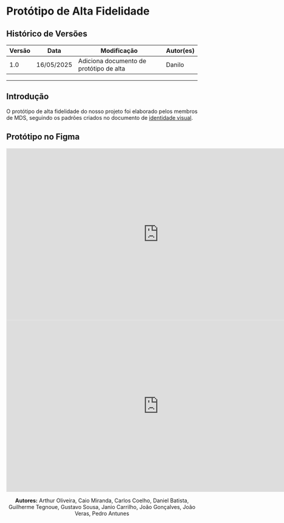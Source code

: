 # Protótipo de Alta Fidelidade

## Histórico de Versões

| Versão | Data       | Modificação                | Autor(es)         |
|--------|------------|----------------------------|-------------------|
|   1.0  | 16/05/2025 | Adiciona documento de protótipo de alta    | Danilo         |

---

## Introdução

O protótipo de alta fidelidade do nosso projeto foi elaborado pelos membros de MDS, seguindo os padrões criados no documento de  [identidade visual](../Planejamento/identidade-visual.md).
## Protótipo no Figma


<iframe style="border: 1px solid rgba(0, 0, 0, 0.1);" width="800" height="450" src="https://embed.figma.com/design/SKaNg2427tTD5a0M71vPBZ/Prot%C3%B3tipo-de-Alta-Fidelidade?node-id=0-1&embed-host=share" allowfullscreen></iframe>

<iframe style="border: 1px solid rgba(0, 0, 0, 0.1);" width="800" height="450" src="https://embed.figma.com/proto/SKaNg2427tTD5a0M71vPBZ/Prot%C3%B3tipo-de-Alta-Fidelidade?node-id=44-9&p=f&scaling=contain&content-scaling=fixed&page-id=0%3A1&starting-point-node-id=44%3A9&embed-host=share" allowfullscreen></iframe>

<p align="center"><strong>Autores:</strong> Arthur Oliveira, Caio Miranda, Carlos Coelho, Daniel Batista, Guilherme Tegnoue, Gustavo Sousa, Janio Carrilho, João Gonçalves, João Veras, Pedro Antunes</p>
